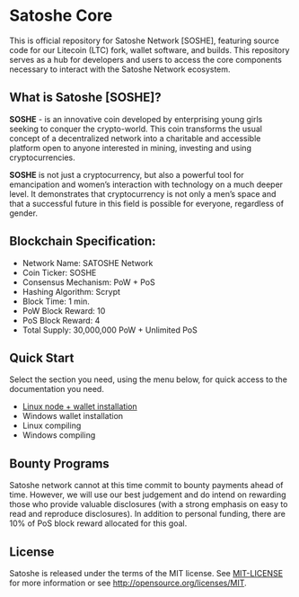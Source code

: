# Satoshe Core
This is official repository for Satoshe Network [SOSHE], featuring source code for our Litecoin (LTC) fork, wallet software, and builds. This repository serves as a hub for developers and users to access the core components necessary to interact with the Satoshe Network ecosystem. 

## What is Satoshe [SOSHE]?
**SOSHE** - is an innovative coin developed by enterprising young girls seeking to conquer the crypto-world. This coin transforms the usual concept of a decentralized network into a charitable and accessible platform open to anyone interested in mining, investing and using cryptocurrencies.

**SOSHE** is not just a cryptocurrency, but also a powerful tool for emancipation and women’s interaction with technology on a much deeper level. It demonstrates that cryptocurrency is not only a men’s space and that a successful future in this field is possible for everyone, regardless of gender.

## Blockchain Specification:

- Network Name: SATOSHE Network
- Coin Ticker: SOSHE
- Consensus Mechanism: PoW + PoS
- Hashing Algorithm: Scrypt
- Block Time: 1 min.
- PoW Block Reward: 10
- PoS Block Reward: 4
- Total Supply: 30,000,000 PoW + Unlimited PoS

## Quick Start

Select the section you need, using the menu below, for quick access to the documentation you need. 

- [Linux node + wallet installation](/install-node-linux.md)
- Windows wallet installation
- Linux compiling
- Windows compiling 

## Bounty Programs

Satoshe network cannot at this time commit to bounty payments ahead of time. However, we will use our best judgement and do intend on rewarding those who provide valuable disclosures (with a strong emphasis on easy to read and reproduce disclosures).
In addition to personal funding, there are 10% of PoS block reward allocated for this goal.

## License
Satoshe is released under the terms of the MIT license. See [MIT-LICENSE](/MIT-LICENSE) for more information or see http://opensource.org/licenses/MIT.
